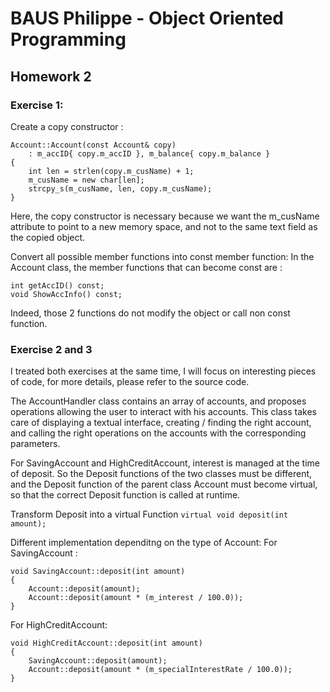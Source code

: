 # BAUS Philippe - Object Oriented Programming
## Homework 2

### Exercise 1:
Create a copy constructor :

    Account::Account(const Account& copy)
    	: m_accID{ copy.m_accID }, m_balance{ copy.m_balance }
    {
    	int len = strlen(copy.m_cusName) + 1;
    	m_cusName = new char[len];
    	strcpy_s(m_cusName, len, copy.m_cusName);
    }
Here, the copy constructor is necessary because we want the m_cusName attribute to point to a new memory space, and not to the same text field as the copied object.

Convert all possible member functions into const member function:
In the Account class, the member functions that can become const are : 

    int getAccID() const;
    void ShowAccInfo() const;
Indeed, those 2 functions do not modify the object or call non const function.

### Exercise 2 and 3
I treated both exercises at the same time, I will focus on interesting pieces of code, for more details, please refer to the source code.

The AccountHandler class contains an array of accounts, and proposes operations allowing the user to interact with his accounts. 
This class takes care of displaying a textual interface, creating / finding the right account, and calling the right operations on the accounts with the corresponding parameters.

For SavingAccount and HighCreditAccount, interest is managed at the time of deposit. So the Deposit functions of the two classes must be different, and the Deposit function of the parent class Account must become virtual, so that the correct Deposit function is called at runtime.

Transform Deposit into a virtual Function
`virtual void deposit(int amount);`

Different implementation dependitng on the type of Account:
For SavingAccount :

    void SavingAccount::deposit(int amount)
    {
    	Account::deposit(amount);
    	Account::deposit(amount * (m_interest / 100.0));
    }
For HighCreditAccount:

    void HighCreditAccount::deposit(int amount)
    {
    	SavingAccount::deposit(amount);
    	Account::deposit(amount * (m_specialInterestRate / 100.0));
    }

